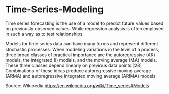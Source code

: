 # Time-Series-Modeling

Time series forecasting is the use of a model to predict future values based on previously observed values. While regression analysis is often employed in such a way as to test relationships.

Models for time series data can have many forms and represent different stochastic processes. When modeling variations in the level of a process, three broad classes of practical importance are the autoregressive (AR) models, the integrated (I) models, and the moving average (MA) models. These three classes depend linearly on previous data points.[28] Combinations of these ideas produce autoregressive moving average (ARMA) and autoregressive integrated moving average (ARIMA) models

Source: Wikipedia 
https://en.wikipedia.org/wiki/Time_series#Models
